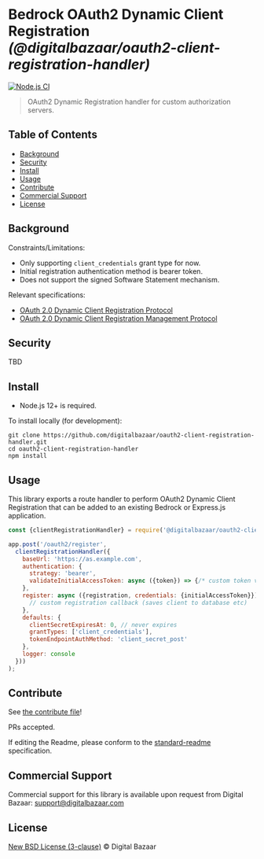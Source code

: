 # Bedrock OAuth2 Dynamic Client Registration _(@digitalbazaar/oauth2-client-registration-handler)_

[![Node.js CI](https://github.com/digitalbazaar/oauth2-client-registration-handler/workflows/Node.js%20CI/badge.svg)](https://github.com/digitalbazaar/oauth2-client-registration-handler/actions?query=workflow%3A%22Node.js+CI%22)

> OAuth2 Dynamic Registration handler for custom authorization servers.

## Table of Contents

- [Background](#background)
- [Security](#security)
- [Install](#install)
- [Usage](#usage)
- [Contribute](#contribute)
- [Commercial Support](#commercial-support)
- [License](#license)

## Background

Constraints/Limitations:

* Only supporting `client_credentials` grant type for now.
* Initial registration authentication method is bearer token.
* Does not support the signed Software Statement mechanism.

Relevant specifications:

* [OAuth 2.0 Dynamic Client Registration Protocol](https://tools.ietf.org/html/rfc7591)
* [OAuth 2.0 Dynamic Client Registration Management Protocol](https://tools.ietf.org/html/rfc7592)

## Security

TBD

## Install

- Node.js 12+ is required.

To install locally (for development):

```
git clone https://github.com/digitalbazaar/oauth2-client-registration-handler.git
cd oauth2-client-registration-handler
npm install
```

## Usage

This library exports a route handler to perform OAuth2 Dynamic Client 
Registration that can be added to an existing Bedrock or Express.js application.

```js
const {clientRegistrationHandler} = require('@digitalbazaar/oauth2-client-registration-handler');

app.post('/oauth2/register',
  clientRegistrationHandler({
    baseUrl: 'https://as.example.com',
    authentication: {
      strategy: 'bearer',
      validateInitialAccessToken: async ({token}) => {/* custom token validation logic */}
    },
    register: async ({registration, credentials: {initialAccessToken}}) => {
      // custom registration callback (saves client to database etc)
    },
    defaults: {
      clientSecretExpiresAt: 0, // never expires
      grantTypes: ['client_credentials'],
      tokenEndpointAuthMethod: 'client_secret_post'
    },
    logger: console
  }))
);
```

## Contribute

See [the contribute file](https://github.com/digitalbazaar/bedrock/blob/master/CONTRIBUTING.md)!

PRs accepted.

If editing the Readme, please conform to the
[standard-readme](https://github.com/RichardLitt/standard-readme) specification.

## Commercial Support

Commercial support for this library is available upon request from
Digital Bazaar: support@digitalbazaar.com

## License

[New BSD License (3-clause)](LICENSE) © Digital Bazaar
